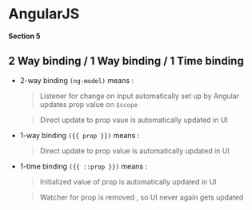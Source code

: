 # AngularJS


**Section 5** 

## 2 Way binding / 1 Way binding / 1 Time binding

- 2-way binding `(ng-model)` means :

    > Listener for change on input automatically set up by Angular updates prop value on `$scope`
    
    > Direct update to prop vaue is automatically updated in UI
    
- 1-way binding `({{ prop }})` means :

    > Direct update to prop value is automatically updated in UI
    
- 1-time binding `({{ ::prop }})` means :

    >Initialized value of prop is automatically  updated in UI
    
    >Watcher for prop is removed , so UI never again gets updated
